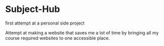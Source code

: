 # Subject-Hub
first attempt at a personal side project 

Attempt at making a website that saves me a lot of time by bringing all my course required websites to one accessible place.
